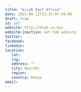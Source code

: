 ```yaml
---
title: "m:Lab East Africa"
date: 2021-06-12T15:35:07-04:00
draft: true
id: 167
website: http://mlab.co.ke/
website-inactive: not hub website
twitter: 
facebook: 
linkedin: 
location: 
   lat: 
   lng: 
   address: ""
   city: Nairobi
   region: 
   country: Kenya
email: 
---
```


